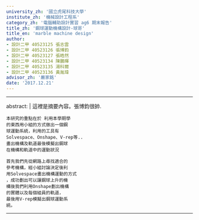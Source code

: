 ```yaml
---
university_zh: '國立虎尾科技大學'
institute_zh: '機械設計工程系'
category_zh: '電腦輔助設計實習 ag6 期末報告'
title_zh: '鋼球運動機構設計-球哥'
title_en: 'marble machine design'
author:
- 設計二甲 40523125 張志雲
- 設計二甲 40523126 張博鈞
- 設計二甲 40523127 張皓然
- 設計二甲 40523134 陳鵬暉
- 設計二甲 40523135 湯科爾
- 設計二甲 40523136 黃胤瑋
advisor_zh: '嚴家銘'
date: '2017.12.21'
---
```


---
abstract: |
    這裡是摘要內容。張博鈞很帥.
    

    
    本研究的重點在於 利用本學期學 
    的東西用小組的方式做出一個鋼 
    球運動系統，利用的工具有 
    Solvespace、Onshape、V-rep等..
    畫出機構及軌道最後模擬出鋼球
    在機構和軌道中的運動狀況
    
    首先我們先從網路上尋找適合的
    參考機構，經小組討論決定後利
    用Solvespace畫出機構運動的方式
    ，成功劃出可以讓鋼球上升的機
    構後我們利用Onshape劃出機構
    的實體以及每個組員的軌道，
    最後用V-rep模擬出鋼球運動系
    統。
    
---


